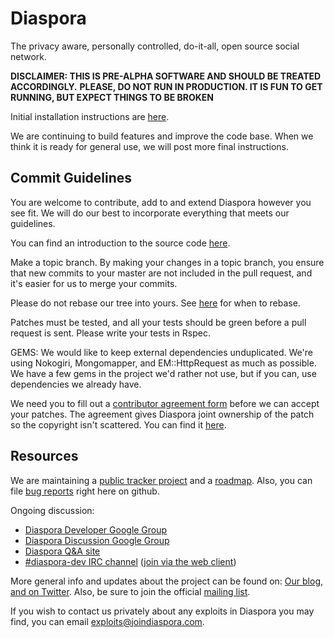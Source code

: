 # Diaspora

The privacy aware, personally controlled, do-it-all, open source social
network.

**DISCLAIMER: THIS IS PRE-ALPHA SOFTWARE AND SHOULD BE TREATED ACCORDINGLY.**
**PLEASE, DO NOT RUN IN PRODUCTION. IT IS FUN TO GET RUNNING, BUT EXPECT THINGS
TO BE BROKEN**

Initial installation instructions are [here](http://github.com/diaspora/diaspora/wiki/Installing-and-Running-Diaspora).

We are continuing to build features and improve the code base.
When we think it is ready for general use, we will post more final
instructions.

## Commit Guidelines

You are welcome to contribute, add to and extend Diaspora however you see fit.  We
will do our best to incorporate everything that meets our guidelines.

You can find an introduction to the source code [here](http://github.com/diaspora/diaspora/wiki/An-Introduction-to-the-Diaspora-Source).

Make a topic branch.  By making your changes in a topic branch, you ensure that new commits to your master are not included in the pull request, and it's easier for us to merge your commits.

Please do not rebase our tree into yours.
See [here](http://www.mail-archive.com/dri-devel@lists.sourceforge.net/msg39091.html)
for when to rebase.

Patches must be tested, and all your tests should be green
before a pull request is sent.  Please write your tests in Rspec.

GEMS: We would like to keep external dependencies unduplicated.  We're using
Nokogiri, Mongomapper, and EM::HttpRequest as much as possible.  We have a few
gems in the project we'd rather not use, but if you can, use dependencies we
already have.

We need you to fill out a
[contributor agreement form](https://spreadsheets.google.com/a/joindiaspora.com/viewform?formkey=dGI2cHA3ZnNHLTJvbm10LUhXRTJjR0E6MQ&theme=0AX42CRMsmRFbUy1iOGYwN2U2Mi1hNWU0LTRlNjEtYWMyOC1lZmU4ODg1ODc1ODI&ifq)
before we can accept your patches.  The agreement gives Diaspora joint
ownership of the patch so the copyright isn't scattered.  You can find it
[here](https://spreadsheets.google.com/a/joindiaspora.com/viewform?formkey=dGI2cHA3ZnNHLTJvbm10LUhXRTJjR0E6MQ&theme=0AX42CRMsmRFbUy1iOGYwN2U2Mi1hNWU0LTRlNjEtYWMyOC1lZmU4ODg1ODc1ODI&ifq).

## Resources

We are maintaining a
[public tracker project](http://www.pivotaltracker.com/projects/61641)
and a
[roadmap](https://github.com/diaspora/diaspora/wiki/Roadmap). Also, you can
file [bug reports](https://github.com/diaspora/diaspora/issues) right here on
github.

Ongoing discussion:

- [Diaspora Developer Google Group](http://groups.google.com/group/diaspora-dev)
- [Diaspora Discussion Google Group](http://groups.google.com/group/diaspora-discuss)
- [Diaspora Q&A site](http://diaspora.shapado.com/)
- [#diaspora-dev IRC channel](irc://irc.freenode.net/#diaspora-dev)
  ([join via the web client](http://webchat.freenode.net?channels=diaspora-dev))

More general info and updates about the project can be found on:
[Our blog](http://joindiaspora.com),
[and on Twitter](http://twitter.com/joindiaspora).
Also, be sure to join the official [mailing list](http://eepurl.com/Vebk).

If you wish to contact us privately about any exploits in Diaspora you may
find, you can email
[exploits@joindiaspora.com](mailto:exploits@joindiaspora.com).
